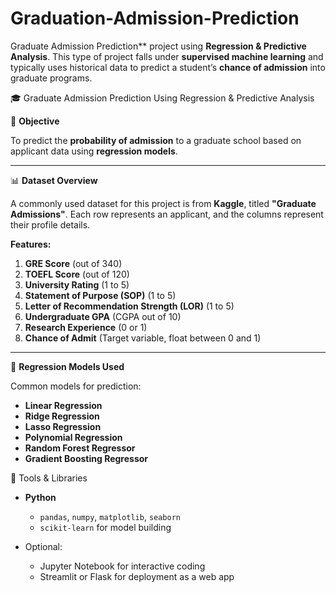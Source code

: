 # Graduation-Admission-Prediction
 Graduate Admission Prediction** project using **Regression & Predictive Analysis**. This type of project falls under **supervised machine learning** and typically uses historical data to predict a student’s **chance of admission** into graduate programs.


 🎓 Graduate Admission Prediction Using Regression & Predictive Analysis

 📌 **Objective**

To predict the **probability of admission** to a graduate school based on applicant data using **regression models**.

---

 📊 **Dataset Overview**

A commonly used dataset for this project is from **Kaggle**, titled **"Graduate Admissions"**.
Each row represents an applicant, and the columns represent their profile details.

**Features:**

1. **GRE Score** (out of 340)
2. **TOEFL Score** (out of 120)
3. **University Rating** (1 to 5)
4. **Statement of Purpose (SOP)** (1 to 5)
5. **Letter of Recommendation Strength (LOR)** (1 to 5)
6. **Undergraduate GPA** (CGPA out of 10)
7. **Research Experience** (0 or 1)
8. **Chance of Admit** (Target variable, float between 0 and 1)

---

 🧠 **Regression Models Used**

Common models for prediction:

* **Linear Regression**
* **Ridge Regression**
* **Lasso Regression**
* **Polynomial Regression**
* **Random Forest Regressor**
* **Gradient Boosting Regressor**

 📁 Tools & Libraries

* **Python**

  * `pandas`, `numpy`, `matplotlib`, `seaborn`
  * `scikit-learn` for model building
* Optional:

  * Jupyter Notebook for interactive coding
  * Streamlit or Flask for deployment as a web app



